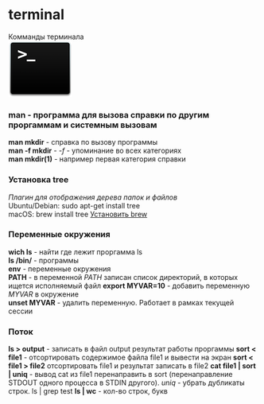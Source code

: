 # terminal  
Комманды терминала  
![alt text](https://github.com/djviy/terminal/blob/master/icon-terminal-128.png "Terminal logo")

### man - программа для вызова справки по другим проргаммам и системным вызовам  
**man mkdir** - справка по вызову программы  
**man -f mkdir** - *-f* - упоминание во всех категориях  
**man mkdir(1)** - например первая категория справки

### Установка **tree**
*Плагин для отображения дерева папок и файлов*  
Ubuntu/Debian: sudo apt-get install tree  
macOS: brew install tree [Установить brew](https://www.google.com)

### Переменные окружения  
**wich ls** - найти где лежит проргамма ls  
**ls /bin/** - программы  
**env** - переменные окружения  
**PATH** - в переменной *PATH* записан список директорий, в которых ищется исполняемый файл
**export MYVAR=10** - добавить переменную *MYVAR* в окружение  
**unset MYVAR** - удалить переменную. Работает в рамках текущей сессии

### Поток
**ls > output** - записать в файл output результат работы проргаммы
**sort < file1** - отсортировать содержимое файла file1 и вывести на экран
**sort < file1 > file2** отсортировать file1 и результат записать в file2
**cat file1 | sort | uniq** - вывод cat из file1 перенаправить в sort (перенаправление STDOUT одного процесса в STDIN другого). *uniq* - убрать дубликаты строк. 
ls | grep test
**ls | wc** - кол-во строк, букв
